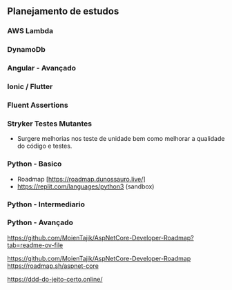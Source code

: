 ## Planejamento de estudos
### AWS Lambda

### DynamoDb

### Angular - Avançado

### Ionic / Flutter

### Fluent Assertions

### Stryker Testes Mutantes
* Surgere melhorias nos teste de unidade bem como melhorar a qualidade do código e testes.

### Python - Basico
* Roadmap [https://roadmap.dunossauro.live/]
* https://replit.com/languages/python3 (sandbox)
### Python - Intermediario

### Python - Avançado



https://github.com/MoienTajik/AspNetCore-Developer-Roadmap?tab=readme-ov-file

https://github.com/MoienTajik/AspNetCore-Developer-Roadmap
https://roadmap.sh/aspnet-core


https://ddd-do-jeito-certo.online/